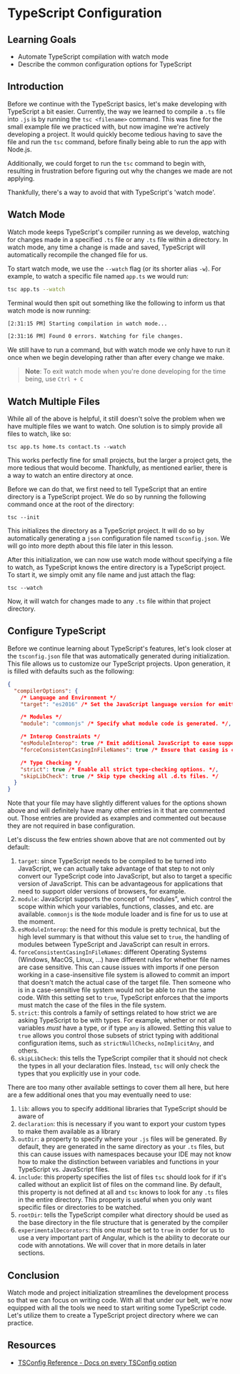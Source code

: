 # TypeScript Configuration

## Learning Goals

- Automate TypeScript compilation with watch mode
- Describe the common configuration options for TypeScript

## Introduction

Before we continue with the TypeScript basics, let's make developing with
TypeScript a bit easier. Currently, the way we learned to compile a `.ts` 
file into `.js` is by running the `tsc <filename>` command. This was fine 
for the small example file we practiced with, but now imagine we're actively
developing a project. It would quickly become tedious having to save the file
and run the `tsc` command, before finally being able to run the app with 
Node.js. 

Additionally, we could forget to run the `tsc` command to begin with, resulting
in frustration before figuring out why the changes we made are not applying.

Thankfully, there's a way to avoid that with TypeScript's 'watch mode'.

## Watch Mode 

Watch mode keeps TypeScript's compiler running as we develop, watching for 
changes made in a specified `.ts` file or any `.ts` file within a directory. 
In watch mode, any time a change is made and saved, TypeScript will automatically
recompile the changed file for us.

To start watch mode, we use the `--watch` flag (or its shorter alias `-w`).
For example, to watch a specific file named `app.ts` we would run: 

```bash
tsc app.ts --watch 
```

Terminal would then spit out something like the following to inform us that 
watch mode is now running: 

```bash
[2:31:15 PM] Starting compilation in watch mode...

[2:31:16 PM] Found 0 errors. Watching for file changes.
```

We still have to run a command, but with watch mode we only have to run it once 
when we begin developing rather than after every change we make. 

> **Note**: To exit watch mode when you're done developing for the time being,
> use `Ctrl + C`

## Watch Multiple Files 

While all of the above is helpful, it still doesn't solve the problem when we 
have multiple files we want to watch. One solution is to simply provide all 
files to watch, like so:

`tsc app.ts home.ts contact.ts --watch` 

This works perfectly fine for small projects, but the larger a project gets, 
the more tedious that would become. Thankfully, as mentioned earlier, there is 
a way to watch an entire directory at once. 

Before we can do that, we first need to tell TypeScript that an entire directory 
is a TypeScript project. We do so by running the following command once at the 
root of the directory: 

`tsc --init` 

This initializes the directory as a TypeScript project. It will do so by 
automatically generating a `json` configuration file named `tsconfig.json`. 
We will go into more depth about this file later in this lesson. 

After this initialization, we can now use watch mode without specifying a 
file to watch, as TypeScript knows the entire directory is a TypeScript project. 
To start it, we simply omit any file name and just attach the flag: 

`tsc --watch` 

Now, it will watch for changes made to any `.ts` file within that project 
directory. 

## Configure TypeScript

Before we continue learning about TypeScript's features, let's look closer 
at the `tsconfig.json` file that was automatically generated during 
initialization. This file allows us to customize our TypeScript projects. 
Upon generation, it is filled with defaults such as the following:

```json
{
  "compilerOptions": {
    /* Language and Environment */
    "target": "es2016" /* Set the JavaScript language version for emitted JavaScript and include compatible library declarations. */,

    /* Modules */
    "module": "commonjs" /* Specify what module code is generated. */,

    /* Interop Constraints */
    "esModuleInterop": true /* Emit additional JavaScript to ease support for importing CommonJS modules. This enables 'allowSyntheticDefaultImports' for type compatibility. */,
    "forceConsistentCasingInFileNames": true /* Ensure that casing is correct in imports. */,

    /* Type Checking */
    "strict": true /* Enable all strict type-checking options. */,
    "skipLibCheck": true /* Skip type checking all .d.ts files. */
  }
}
```

Note that your file may have slightly different values for the options shown
above and will definitely have many other entries in it that are commented out. 
Those entries are provided as examples and commented out because they are not 
required in base configuration.

Let's discuss the few entries shown above that are not commented out by default:

1. `target`: since TypeScript needs to be compiled to be turned into JavaScript,
   we can actually take advantage of that step to not only convert our
   TypeScript code into JavaScript, but also to target a specific version of
   JavaScript. This can be advantageous for applications that need to support
   older versions of browsers, for example.
2. `module`: JavaScript supports the concept of "modules", which control the
   scope within which your variables, functions, classes, and etc. are available.
   `commonjs` is the `Node` module loader and is fine for us to use at the
   moment.
3. `esModuleInterop`: the need for this module is pretty technical, but the high
   level summary is that without this value set to `true`, the handling of
   modules between TypeScript and JavaScript can result in errors.
4. `forceConsistentCasingInFileNames`: different Operating Systems (Windows,
   MacOS, Linux, ...) have different rules for whether file names are case
   sensitive. This can cause issues with imports if one person working in a
   case-insensitive file system is allowed to commit an import that doesn't
   match the actual case of the target file. Then someone who is in a
   case-sensitive file system would not be able to run the same code. With this
   setting set to `true`, TypeScript enforces that the imports must match the
   case of the files in the file system.
5. `strict`: this controls a family of settings related to how strict we are
   asking TypeScript to be with types. For example, whether or not all variables 
   _must_ have a type, or if type `any` is allowed. Setting this value to `true` 
   allows you control those subsets of strict typing with additional
   configuration items, such as `strictNullChecks`, `noImplicitAny`, and others.
6. `skipLibCheck`: this tells the TypeScript compiler that it should not check
   the types in all your declaration files. Instead, `tsc` will only check the
   types that you explicitly use in your code.

There are too many other available settings to cover them all here, but here are
a few additional ones that you may eventually need to use:

1. `lib`: allows you to specify additional libraries that TypeScript should be
   aware of
2. `declaration`: this is necessary if you want to export your custom types to
   make them available as a library
3. `outDir`: a property to specify where your `.js` files will be
   generated. By default, they are generated in the same directory as your `.ts`
   files, but this can cause issues with namespaces because your IDE may not
   know how to make the distinction between variables and functions in your
   TypeScript vs. JavaScript files.
4. `include`: this property specifies the list of files `tsc` should look for if 
   it's called without an explicit list of files on the command line. By default,
   this property is not defined at all and `tsc` knows to look for any `.ts` files 
   in the entire directory. This property is useful when you only want specific 
   files or directories to be watched.  
5. `rootDir`: tells the TypeScript compiler what directory should be used as the
   base directory in the file structure that is generated by the compiler
6. `experimentalDecorators`: this one _must_ be set to `true` in order for us to
   use a very important part of Angular, which is the ability to decorate our
   code with annotations. We will cover that in more details in later sections.

## Conclusion 

Watch mode and project initialization streamlines the development process so that we 
can focus on writing code. With all that under our belt, we're now equipped with all 
the tools we need to start writing some TypeScript code. Let's utilize them to create 
a TypeScript project directory where we can practice. 

## Resources 

- [TSConfig Reference - Docs on every TSConfig option](https://www.typescriptlang.org/tsconfig)